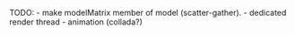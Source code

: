 TODO:
	- make modelMatrix member of model (scatter-gather).
	- dedicated render thread
	- animation (collada?)
